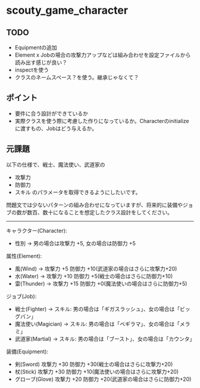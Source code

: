 # scouty_game_character

## TODO
- Equipmentの追加
- Element x Jobの場合の攻撃力アップなどは組み合わせを設定ファイルから読み出す感じが良い？
- inspectを使う
- クラスのネームスペース？を使う。継承じゃなくて？

## ポイント
- 要件に合う設計ができているか
- 実際クラスを使う際に考慮した作りになっているか。Characterのinitializeに渡すもの、Jobはどう与えるか。

## 元課題
以下の仕様で、戦士、魔法使い、武道家の
- 攻撃力
- 防御力
- スキル
のパラメータを取得できるようにしたいです。

問題文では少ないパターンの組み合わせになっていますが、将来的に装備やジョブの数が数百、数十になることを想定したクラス設計をしてください。

----

キャラクター(Character):
  - 性別 -> 男の場合は攻撃力 +5, 女の場合は防御力 +5

属性(Element):
  - 風(Wind) -> 攻撃力 +5 防御力 +10(武道家の場合はさらに攻撃力+20)
  - 水(Water) -> 攻撃力 +10 防御力 +5(戦士の場合はさらに防御力+10)
  - 雷(Thunder) -> 攻撃力 +15 防御力 +0(魔法使いの場合はさらに防御力+5)

ジョブ(Job):
  - 戦士(Fighter) → スキル: 男の場合は「ギガスラッシュ」、女の場合は「ビッグバン」
  - 魔法使い(Magician) → スキル: 男の場合は「ベギラマ」、女の場合は「メラミ」
  - 武道家(Martial) → スキル: 男の場合は「ブースト」、女の場合は「カウンタ」

装備(Equipment):
  - 剣(Sword) 攻撃力 +30 防御力 +30(戦士の場合はさらに攻撃力+20)
  - 杖(Stick) 攻撃力 +30 防御力 +10(魔法使いの場合はさらに攻撃力+20)
  - グローブ(Glove) 攻撃力 +20 防御力 +20(武道家の場合はさらに防御力+20)

